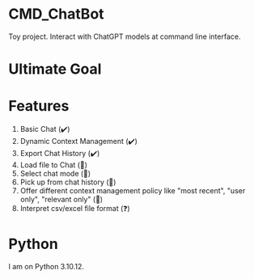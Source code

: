 # CMD_ChatBot
Toy project. Interact with ChatGPT models at command line interface. 

# Ultimate Goal


# Features
1. Basic Chat (:heavy_check_mark:)
2. Dynamic Context Management (:heavy_check_mark:)
3. Export Chat History (:heavy_check_mark:)
4. Load file to Chat (:thinking:)
5. Select chat mode (:thinking:)
6. Pick up from chat history (:thinking:)
7. Offer different context management policy like "most recent", "user only", "relevant only" (:thinking:)
8. Interpret csv/excel file format (❓)


# Python
I am on Python 3.10.12.
